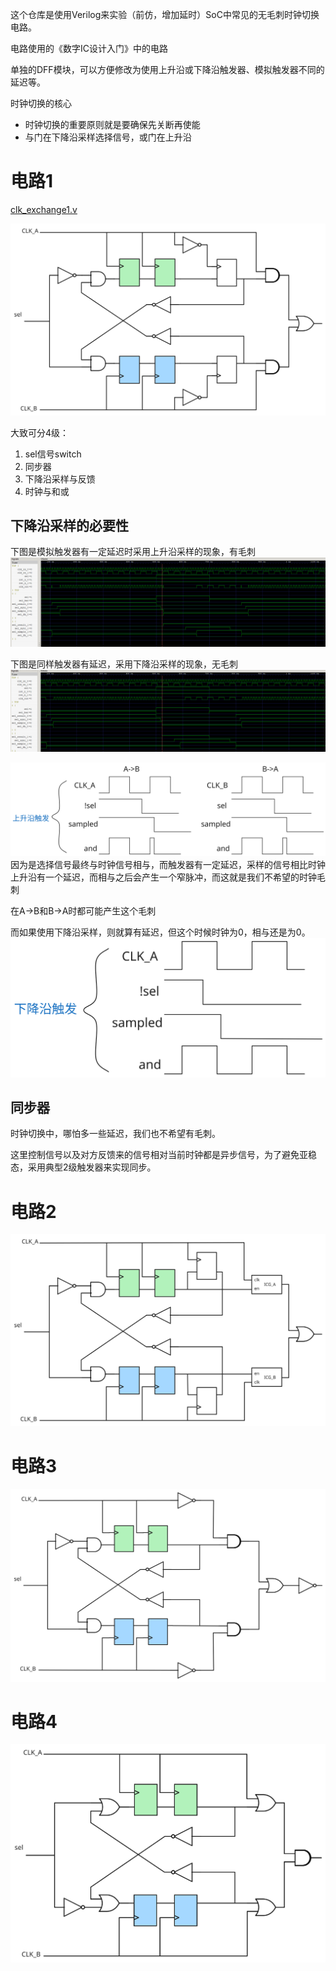 这个仓库是使用Verilog来实验（前仿，增加延时）SoC中常见的无毛刺时钟切换电路。

电路使用的《数字IC设计入门》中的电路

单独的DFF模块，可以方便修改为使用上升沿或下降沿触发器、模拟触发器不同的延迟等。


时钟切换的核心
- 时钟切换的重要原则就是要确保先关断再使能
- 与门在下降沿采样选择信号，或门在上升沿
# 电路1
[clk_exchange1.v](src/clk_exchange1.v)

![](images/circuit1.excalidraw.svg)

大致可分4级：

1. sel信号switch
2. 同步器
3. 下降沿采样与反馈
4. 时钟与和或

## 下降沿采样的必要性
下图是模拟触发器有一定延迟时采用上升沿采样的现象，有毛刺
![](images/exchange1_delay_posedge.png)

下图是同样触发器有延迟，采用下降沿采样的现象，无毛刺
![](images/exchange1_delay_negedge.png)

![](images/posedge.excalidraw.svg)
因为是选择信号最终与时钟信号相与，而触发器有一定延迟，采样的信号相比时钟上升沿有一个延迟，而相与之后会产生一个窄脉冲，而这就是我们不希望的时钟毛刺

在A->B和B->A时都可能产生这个毛刺

而如果使用下降沿采样，则就算有延迟，但这个时候时钟为0，相与还是为0。
![](images/negedge.excalidraw.svg)

## 同步器
时钟切换中，哪怕多一些延迟，我们也不希望有毛刺。

这里控制信号以及对方反馈来的信号相对当前时钟都是异步信号，为了避免亚稳态，采用典型2级触发器来实现同步。


# 电路2
![](images/circuit2.excalidraw.svg)

# 电路3
![](images/circuit3.excalidraw.svg)


# 电路4
![](images/circuit4.excalidraw.svg)
